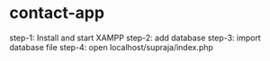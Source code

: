 # contact-app

step-1: Install and start XAMPP
step-2: add database
step-3: import database file
step-4: open localhost/supraja/index.php
